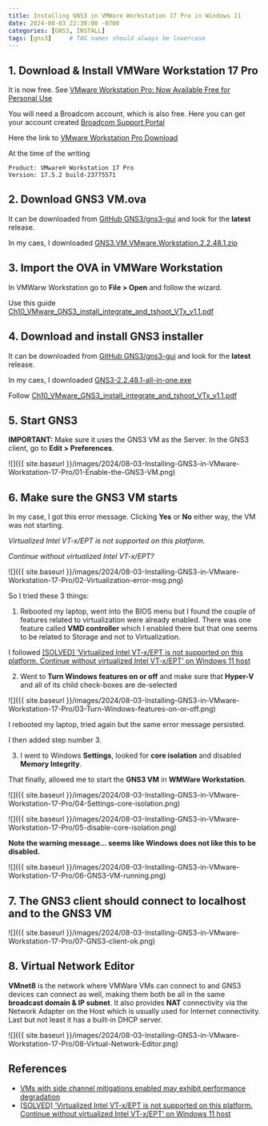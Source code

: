 ```yaml
---
title: Installing GNS3 in VMWare Workstation 17 Pro in Windows 11
date: 2024-08-03 22:30:00 -0700
categories: [GNS3, INSTALL]
tags: [gns3]     # TAG names should always be lowercase
---
```


## 1. Download & Install VMWare Workstation 17 Pro

It is now free. See [VMware Workstation Pro: Now Available Free for Personal Use](https://blogs.vmware.com/workstation/2024/05/vmware-workstation-pro-now-available-free-for-personal-use.html)

You will need a Broadcom account, which is also free. Here you can get your account created [Broadcom Support Portal](https://profile.broadcom.com/web/registration)

Here the link to [VMware Workstation Pro Download](https://support.broadcom.com/group/ecx/productdownloads?subfamily=VMware+Workstation+Pro)

At the time of the writing

```
Product: VMware® Workstation 17 Pro
Version: 17.5.2 build-23775571
```

## 2. Download GNS3 VM.ova

It can be downloaded from [GitHub GNS3/gns3-gui](https://github.com/GNS3/gns3-gui) and look for the **latest** release.

In my caes, I downloaded [GNS3.VM.VMware.Workstation.2.2.48.1.zip](https://github.com/GNS3/gns3-gui/releases/tag/v2.2.48.1)

## 3. Import the OVA in VMWare Workstation

In VMWarw Workstation go to **File > Open** and follow the wizard.

Use this guide [Ch10_VMware_GNS3_install_integrate_and_tshoot_VTx_v1.1.pdf](https://github.com/pynetauto/apress_pynetauto_ed2.0/blob/main/pre_installation_guides/Ch10_VMware_GNS3_install_integrate_and_tshoot_VTx_v1.1.pdf)

## 4. Download and install GNS3 installer

It can be downloaded from [GitHub GNS3/gns3-gui](https://github.com/GNS3/gns3-gui) and look for the **latest** release.

In my caes, I downloaded [GNS3-2.2.48.1-all-in-one.exe](https://github.com/GNS3/gns3-gui/releases/tag/v2.2.48.1)

Follow [Ch10_VMware_GNS3_install_integrate_and_tshoot_VTx_v1.1.pdf](https://github.com/pynetauto/apress_pynetauto_ed2.0/blob/main/pre_installation_guides/Ch10_VMware_GNS3_install_integrate_and_tshoot_VTx_v1.1.pdf)

## 5. Start GNS3

**IMPORTANT:** Make sure it uses the GNS3 VM as the Server. In the GNS3 client, go to **Edit > Preferences**.

![]({{ site.baseurl }}/images/2024/08-03-Installing-GNS3-in-VMware-Workstation-17-Pro/01-Enable-the-GNS3-VM.png)

## 6. Make sure the GNS3 VM starts

In my case, I got this error message. Clicking **Yes** or **No** either way, the VM was not starting.

*Virtualized Intel VT-x/EPT is not supported on this platform.*

*Continue without virtualized Intel VT-x/EPT?*

![]({{ site.baseurl }}/images/2024/08-03-Installing-GNS3-in-VMware-Workstation-17-Pro/02-Virtualization-error-msg.png)

So I tried these 3 things:

1. Rebooted my laptop, went into the BIOS menu but I found the couple of features related to virtualization were already enabled. There was one feature called **VMD controller** which I enabled there but that one seems to be related to Storage and not to Virtualization.

I followed [[SOLVED] ‘Virtualized Intel VT-x/EPT is not supported on this platform. Continue without virtualized Intel VT-x/EPT’ on Windows 11 host](https://www.ryanchapin.com/solved-virtualized-intel-vt-x-ept-is-not-supported-on-this-platform-continue-without-virtualized-intel-vt-x-ept-on-windows-11-host/)

2. Went to **Turn Windows features on or off** and make sure that **Hyper-V** and all of its child check-boxes are de-selected

![]({{ site.baseurl }}/images/2024/08-03-Installing-GNS3-in-VMware-Workstation-17-Pro/03-Turn-Windows-features-on-or-off.png)

I rebooted my laptop, tried again but the same error message persisted.

I then added step number 3.

3. I went to Windows **Settings**, looked for **core isolation** and disabled **Memory Integrity**.

That finally, allowed me to start the **GNS3 VM** in **WMWare Workstation**.

![]({{ site.baseurl }}/images/2024/08-03-Installing-GNS3-in-VMware-Workstation-17-Pro/04-Settings-core-isolation.png)

![]({{ site.baseurl }}/images/2024/08-03-Installing-GNS3-in-VMware-Workstation-17-Pro/05-disable-core-isolation.png)

**Note the warning message... seems like Windows does not like this to be disabled.**

![]({{ site.baseurl }}/images/2024/08-03-Installing-GNS3-in-VMware-Workstation-17-Pro/06-GNS3-VM-running.png)

## 7. The GNS3 client should connect to localhost and to the GNS3 VM

![]({{ site.baseurl }}/images/2024/08-03-Installing-GNS3-in-VMware-Workstation-17-Pro/07-GNS3-client-ok.png)

## 8. Virtual Network Editor

**VMnet8** is the network where VMWare VMs can connect to and GNS3 devices can connect as well, making them both be all in the same **broadcast domain & IP subnet**.
It also provides **NAT** connectivity via the Network Adapter on the Host which is usually used for Internet connectivity.
Last but not least it has a built-in DHCP server.

![]({{ site.baseurl }}/images/2024/08-03-Installing-GNS3-in-VMware-Workstation-17-Pro/08-Virtual-Network-Editor.png)

## References

- [VMs with side channel mitigations enabled may exhibit performance degradation](https://knowledge.broadcom.com/external/article?legacyId=79832)
- [[SOLVED] ‘Virtualized Intel VT-x/EPT is not supported on this platform. Continue without virtualized Intel VT-x/EPT’ on Windows 11 host](https://www.ryanchapin.com/solved-virtualized-intel-vt-x-ept-is-not-supported-on-this-platform-continue-without-virtualized-intel-vt-x-ept-on-windows-11-host/)